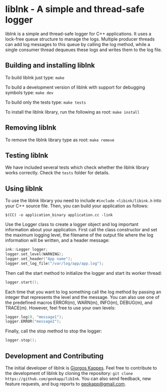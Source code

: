 libInk - A simple and thread-safe logger
===============================================================

libInk is a simple and thread-safe logger for C++ applications. It uses a lock-free
queue structure to manage the logs. Multiple producer threads can add log messages to
this queue by calling the log method, while a single consumer thread dequeues
these logs and writes them to the log file.


Building and installing libInk
------------------------------

To build libInk just type:
   `make`

To build a development version of libInk with support for debugging
symbols type:
   `make dev`

To build only the tests type:
   `make tests`

To install the libInk library, run the following as root:
   `make install`


Removing libInk
---------------

To remove the libInk library type as root:
   `make remove`


Testing libInk
--------------

We have included several tests which check whether the libInk library
works correctly. Check the `tests` folder for details.


Using libInk
-------------

To use the libInk library you need to include `#include <libink/libink.h` into your C++
source file. Then, you can build your application as follows:

   `$(CC) -o application_binary application.cc -link`

Use the Logger class to create a logger object and log important information about your
application. First call the class constructor and set the maximum logging level,
the filename of the output file where the log information will be written,
and a header message:

  ```C
  ink::Logger logger;
  logger.set_level(WARNING);
  logger.set_header("App name");
  logger.set_log_file("/var/log/app/app.log");

  ```

Then call the start method to initialize the logger and start its worker thread:

  ```C
  logger.start();
  ```

Each time that you want to log something call the log method by passing an integer that represents
the level and the message. You can also use one of the predefined macros ERROR(m), WARN(m), INFO(m),
DEBUG(m), and TRACE(m). However, feel free to use your own levels:

  ```C
  logger.log(0, "message1");
  logger.ERROR("message2");
  ```


Finally, call the stop method to stop the logger:

  ```C
  logger.stop();
  ```

Development and Contributing
----------------------------

The initial developer of libInk is [Giorgos Kappes](http://cs.uoi.gr/~gkappes). Feel free to
contribute to the development of libInk by cloning the repository:
`git clone https://github.com/geokapp/libInk`.
You can also send feedback, new feature requests, and bug reports to
<geokapp@gmail.com>.